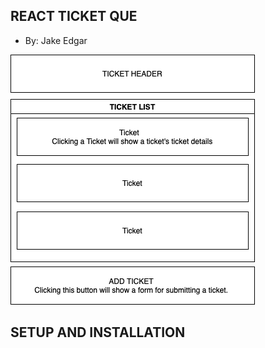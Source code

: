 ## REACT TICKET QUE

* By: Jake Edgar

![Diagram](./public/Ticket-Diagram.png)

## SETUP AND INSTALLATION

